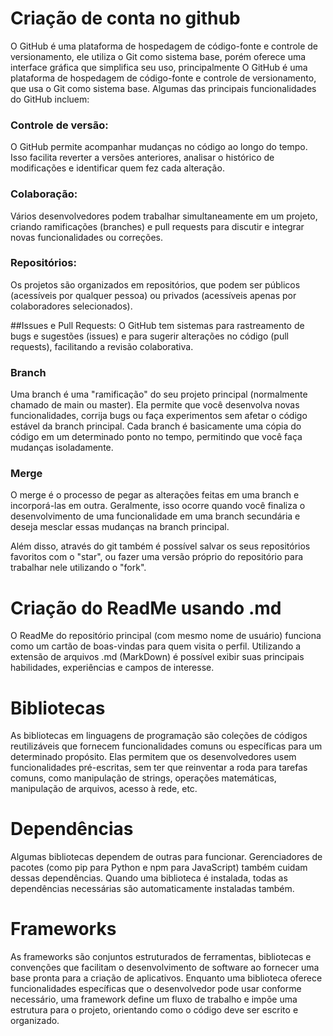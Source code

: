 # Criação de conta no github

O GitHub é uma plataforma de hospedagem de código-fonte e controle de versionamento, ele utiliza o Git como sistema base, porém oferece uma interface gráfica que simplifica seu uso, principalmente O GitHub é uma plataforma de hospedagem de código-fonte e controle de versionamento, que usa o Git como sistema base.
 Algumas das principais funcionalidades do GitHub incluem:
 
### Controle de versão: 
O GitHub permite acompanhar mudanças no código ao longo do tempo. Isso facilita reverter a versões anteriores, analisar o histórico de modificações e identificar quem fez cada alteração.

### Colaboração: 
Vários desenvolvedores podem trabalhar simultaneamente em um projeto, criando ramificações (branches) e pull requests para discutir e integrar novas funcionalidades ou correções.

### Repositórios: 
Os projetos são organizados em repositórios, que podem ser públicos (acessíveis por qualquer pessoa) ou privados (acessíveis apenas por colaboradores selecionados).

##Issues e Pull Requests: 
O GitHub tem sistemas para rastreamento de bugs e sugestões (issues) e para sugerir alterações no código (pull requests), facilitando a revisão colaborativa.

### Branch
Uma branch é uma "ramificação" do seu projeto principal (normalmente chamado de main ou master). Ela permite que você desenvolva novas funcionalidades, corrija bugs ou faça experimentos sem afetar o código estável da branch principal. Cada branch é basicamente uma cópia do código em um determinado ponto no tempo, permitindo que você faça mudanças isoladamente.

### Merge
O merge é o processo de pegar as alterações feitas em uma branch e incorporá-las em outra. Geralmente, isso ocorre quando você finaliza o desenvolvimento de uma funcionalidade em uma branch secundária e deseja mesclar essas mudanças na branch principal.

Além disso, através do git também é possível salvar os seus repositórios favoritos com o "star", ou fazer uma versão próprio do repositório para trabalhar nele utilizando o "fork".

# Criação do ReadMe usando .md
O ReadMe do repositório principal (com mesmo nome de usuário) funciona como um cartão de boas-vindas para quem visita o perfil. Utilizando a extensão de arquivos .md (MarkDown) é possível exibir suas principais habilidades, experiências e campos de interesse.

# Bibliotecas 
As bibliotecas em linguagens de programação são coleções de códigos reutilizáveis que fornecem funcionalidades comuns ou específicas para um determinado propósito. Elas permitem que os desenvolvedores usem funcionalidades pré-escritas, sem ter que reinventar a roda para tarefas comuns, como manipulação de strings, operações matemáticas, manipulação de arquivos, acesso à rede, etc.

# Dependências
Algumas bibliotecas dependem de outras para funcionar. Gerenciadores de pacotes (como pip para Python e npm para JavaScript) também cuidam dessas dependências. Quando uma biblioteca é instalada, todas as dependências necessárias são automaticamente instaladas também.

# Frameworks
As frameworks são conjuntos estruturados de ferramentas, bibliotecas e convenções que facilitam o desenvolvimento de software ao fornecer uma base pronta para a criação de aplicativos. Enquanto uma biblioteca oferece funcionalidades específicas que o desenvolvedor pode usar conforme necessário, uma framework define um fluxo de trabalho e impõe uma estrutura para o projeto, orientando como o código deve ser escrito e organizado.
